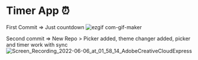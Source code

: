 # Timer App ⏰

First Commit => Just countdown
![ezgif com-gif-maker](https://user-images.githubusercontent.com/41589534/172075973-98c3b4ff-e2ec-4f66-b9bc-6fadeb48c80b.gif)











Second commit => New Repo > Picker added, theme changer added, picker and timer work with sync
![Screen_Recording_2022-06-06_at_01_58_14_AdobeCreativeCloudExpress](https://user-images.githubusercontent.com/41589534/172075800-e6c0e160-2ec6-4e43-8dca-658ea125a9d5.gif)



